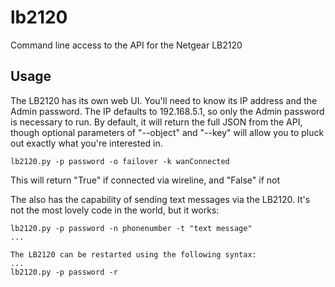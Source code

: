 # lb2120

Command line access to the API for the Netgear LB2120 

## Usage

The LB2120 has its own web UI.  You'll need to know its IP address and the Admin password.  The IP defaults to 192.168.5.1, so only the Admin password is necessary to run.  By default, it will return the full JSON from the API, though optional parameters of "--object" and "--key" will allow you to pluck out exactly what you're interested in.

```
lb2120.py -p password -o failover -k wanConnected
```
This will return "True" if connected via wireline, and "False" if not

The also has the capability of sending text messages via the LB2120.  It's not the most lovely code in the world, but it works:

```
lb2120.py -p password -n phonenumber -t "text message"
...

The LB2120 can be restarted using the following syntax:
...
lb2120.py -p password -r
